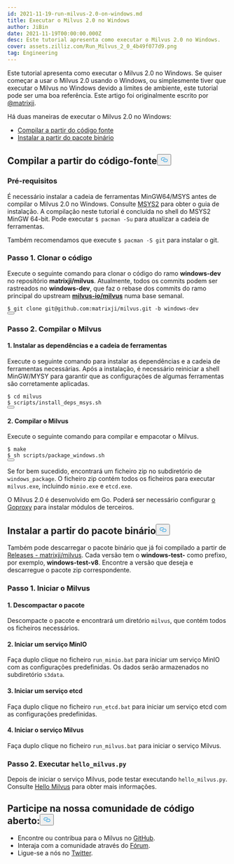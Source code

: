 ```yaml
---
id: 2021-11-19-run-milvus-2.0-on-windows.md
title: Executar o Milvus 2.0 no Windows
author: JiBin
date: 2021-11-19T00:00:00.000Z
desc: Este tutorial apresenta como executar o Milvus 2.0 no Windows.
cover: assets.zilliz.com/Run_Milvus_2_0_4b49f077d9.png
tag: Engineering
---
```

<p>Este tutorial apresenta como executar o Milvus 2.0 no Windows. Se quiser começar a usar o Milvus 2.0 usando o Windows, ou simplesmente tiver que executar o Milvus no Windows devido a limites de ambiente, este tutorial pode ser uma boa referência. Este artigo foi originalmente escrito por <a href="https://github.com/matrixji">@matrixji</a>.</p>
<p>Há duas maneiras de executar o Milvus 2.0 no Windows:</p>
<ul>
<li><a href="#Compile-from-source-code">Compilar a partir do código fonte</a></li>
<li><a href="#Install-from-the-binary-package">Instalar a partir do pacote binário</a></li>
</ul>
<h2 id="Compile-from-source-code" class="common-anchor-header">Compilar a partir do código-fonte<button data-href="#Compile-from-source-code" class="anchor-icon" translate="no">
      <svg translate="no"
        aria-hidden="true"
        focusable="false"
        height="20"
        version="1.1"
        viewBox="0 0 16 16"
        width="16"
      >
        <path
          fill="#0092E4"
          fill-rule="evenodd"
          d="M4 9h1v1H4c-1.5 0-3-1.69-3-3.5S2.55 3 4 3h4c1.45 0 3 1.69 3 3.5 0 1.41-.91 2.72-2 3.25V8.59c.58-.45 1-1.27 1-2.09C10 5.22 8.98 4 8 4H4c-.98 0-2 1.22-2 2.5S3 9 4 9zm9-3h-1v1h1c1 0 2 1.22 2 2.5S13.98 12 13 12H9c-.98 0-2-1.22-2-2.5 0-.83.42-1.64 1-2.09V6.25c-1.09.53-2 1.84-2 3.25C6 11.31 7.55 13 9 13h4c1.45 0 3-1.69 3-3.5S14.5 6 13 6z"
        ></path>
      </svg>
    </button></h2><h3 id="Prerequisites" class="common-anchor-header">Pré-requisitos</h3><p>É necessário instalar a cadeia de ferramentas MinGW64/MSYS antes de compilar o Milvus 2.0 no Windows. Consulte <a href="https://www.msys2.org/">MSYS2</a> para obter o guia de instalação. A compilação neste tutorial é concluída no shell do MSYS2 MinGW 64-bit. Pode executar <code translate="no">$ pacman -Su</code> para atualizar a cadeia de ferramentas.</p>
<p>Também recomendamos que execute <code translate="no">$ pacman -S git</code> para instalar o git.</p>
<h3 id="Step-1-Clone-code" class="common-anchor-header">Passo 1. Clonar o código</h3><p>Execute o seguinte comando para clonar o código do ramo <strong>windows-dev</strong> no repositório <strong>matrixji/milvus</strong>. Atualmente, todos os commits podem ser rastreados no <strong>windows-dev</strong>, que faz o rebase dos commits do ramo principal do upstream <a href="https://github.com/milvus-io/milvus"><strong>milvus-io/milvus</strong></a> numa base semanal.</p>
<pre><code translate="no" class="language-python">$ git <span class="hljs-built_in">clone</span> git@github.com:matrixji/milvus.git -b windows-dev
<button class="copy-code-btn"></button></code></pre>
<h3 id="Step-2-Compile-Milvus" class="common-anchor-header">Passo 2. Compilar o Milvus</h3><h4 id="1-Install-dependencies-and-toolchain" class="common-anchor-header">1. Instalar as dependências e a cadeia de ferramentas</h4><p>Execute o seguinte comando para instalar as dependências e a cadeia de ferramentas necessárias. Após a instalação, é necessário reiniciar a shell MinGW/MYSY para garantir que as configurações de algumas ferramentas são corretamente aplicadas.</p>
<pre><code translate="no" class="language-python">$ <span class="hljs-built_in">cd</span> milvus
$ scripts/install_deps_msys.sh
<button class="copy-code-btn"></button></code></pre>
<h4 id="2-Compile-Milvus" class="common-anchor-header">2. Compilar o Milvus</h4><p>Execute o seguinte comando para compilar e empacotar o Milvus.</p>
<pre><code translate="no" class="language-python">$ make
$ sh scripts/package_windows.sh
<button class="copy-code-btn"></button></code></pre>
<p>Se for bem sucedido, encontrará um ficheiro zip no subdiretório de <code translate="no">windows_package</code>. O ficheiro zip contém todos os ficheiros para executar <code translate="no">milvus.exe</code>, incluindo <code translate="no">minio.exe</code> e <code translate="no">etcd.exe</code>.</p>
<div class="alert note">
O Milvus 2.0 é desenvolvido em Go. Poderá ser necessário configurar <a href='https://goproxy.cn/'>o Goproxy</a> para instalar módulos de terceiros.</div>
<h2 id="Install-from-the-binary-package" class="common-anchor-header">Instalar a partir do pacote binário<button data-href="#Install-from-the-binary-package" class="anchor-icon" translate="no">
      <svg translate="no"
        aria-hidden="true"
        focusable="false"
        height="20"
        version="1.1"
        viewBox="0 0 16 16"
        width="16"
      >
        <path
          fill="#0092E4"
          fill-rule="evenodd"
          d="M4 9h1v1H4c-1.5 0-3-1.69-3-3.5S2.55 3 4 3h4c1.45 0 3 1.69 3 3.5 0 1.41-.91 2.72-2 3.25V8.59c.58-.45 1-1.27 1-2.09C10 5.22 8.98 4 8 4H4c-.98 0-2 1.22-2 2.5S3 9 4 9zm9-3h-1v1h1c1 0 2 1.22 2 2.5S13.98 12 13 12H9c-.98 0-2-1.22-2-2.5 0-.83.42-1.64 1-2.09V6.25c-1.09.53-2 1.84-2 3.25C6 11.31 7.55 13 9 13h4c1.45 0 3-1.69 3-3.5S14.5 6 13 6z"
        ></path>
      </svg>
    </button></h2><p>Também pode descarregar o pacote binário que já foi compilado a partir de <a href="https://github.com/matrixji/milvus/releases">Releases - matrixji/milvus</a>. Cada versão tem o <strong>windows-test-</strong> como prefixo, por exemplo, <strong>windows-test-v8</strong>. Encontre a versão que deseja e descarregue o pacote zip correspondente.</p>
<h3 id="Step-1-Start-Milvus" class="common-anchor-header">Passo 1. Iniciar o Milvus</h3><h4 id="1-Unzip-the-package" class="common-anchor-header">1. Descompactar o pacote</h4><p>Descompacte o pacote e encontrará um diretório <code translate="no">milvus</code>, que contém todos os ficheiros necessários.</p>
<h4 id="2-Start-a-MinIO-service" class="common-anchor-header">2. Iniciar um serviço MinIO</h4><p>Faça duplo clique no ficheiro <code translate="no">run_minio.bat</code> para iniciar um serviço MinIO com as configurações predefinidas. Os dados serão armazenados no subdiretório <code translate="no">s3data</code>.</p>
<h4 id="3-Start-an-etcd-service" class="common-anchor-header">3. Iniciar um serviço etcd</h4><p>Faça duplo clique no ficheiro <code translate="no">run_etcd.bat</code> para iniciar um serviço etcd com as configurações predefinidas.</p>
<h4 id="4-Start-Milvus-service" class="common-anchor-header">4. Iniciar o serviço Milvus</h4><p>Faça duplo clique no ficheiro <code translate="no">run_milvus.bat</code> para iniciar o serviço Milvus.</p>
<h3 id="Step-2-Run-hellomilvuspy" class="common-anchor-header">Passo 2. Executar <code translate="no">hello_milvus.py</code></h3><p>Depois de iniciar o serviço Milvus, pode testar executando <code translate="no">hello_milvus.py</code>. Consulte <a href="https://milvus.io/docs/v2.0.x/example_code.md">Hello Milvus</a> para obter mais informações.</p>
<h2 id="Engage-with-our-open-source-community" class="common-anchor-header">Participe na nossa comunidade de código aberto:<button data-href="#Engage-with-our-open-source-community" class="anchor-icon" translate="no">
      <svg translate="no"
        aria-hidden="true"
        focusable="false"
        height="20"
        version="1.1"
        viewBox="0 0 16 16"
        width="16"
      >
        <path
          fill="#0092E4"
          fill-rule="evenodd"
          d="M4 9h1v1H4c-1.5 0-3-1.69-3-3.5S2.55 3 4 3h4c1.45 0 3 1.69 3 3.5 0 1.41-.91 2.72-2 3.25V8.59c.58-.45 1-1.27 1-2.09C10 5.22 8.98 4 8 4H4c-.98 0-2 1.22-2 2.5S3 9 4 9zm9-3h-1v1h1c1 0 2 1.22 2 2.5S13.98 12 13 12H9c-.98 0-2-1.22-2-2.5 0-.83.42-1.64 1-2.09V6.25c-1.09.53-2 1.84-2 3.25C6 11.31 7.55 13 9 13h4c1.45 0 3-1.69 3-3.5S14.5 6 13 6z"
        ></path>
      </svg>
    </button></h2><ul>
<li>Encontre ou contribua para o Milvus no <a href="https://bit.ly/3khejQB">GitHub</a>.</li>
<li>Interaja com a comunidade através do <a href="https://bit.ly/307HVsY">Fórum</a>.</li>
<li>Ligue-se a nós no <a href="https://bit.ly/3wn5aek">Twitter</a>.</li>
</ul>
